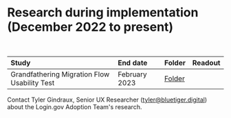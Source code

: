 # Research during implementation (December 2022 to present)
<br>

|Study|End date|Folder|Readout|
|:--|:--|:--|:--|
|Grandfathering Migration Flow Usability Test|February 2023|[Folder](https://github.com/department-of-veterans-affairs/va.gov-team/tree/master/products/login.gov-adoption/research/implementation/legacy%20credential%20migration/2023-02-Grandfathering-Migration-Flow)|

Contact Tyler Gindraux, Senior UX Researcher (tyler@bluetiger.digital) about the Login.gov Adoption Team's research.
